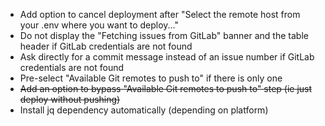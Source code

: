 - Add option to cancel deployment after "Select the remote host from your .env where you want to deploy..."
- Do not display the "Fetching issues from GitLab" banner and the table header if GitLab credentials are not found
- Ask directly for a commit message instead of an issue number if GitLab credentials are not found
- Pre-select "Available Git remotes to push to" if there is only one
- ~~Add an option to bypass "Available Git remotes to push to" step (ie just deploy without pushing)~~
- Install jq dependency automatically (depending on platform)